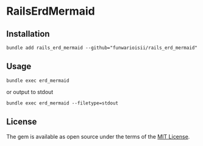 # RailsErdMermaid



## Installation

```shell
bundle add rails_erd_mermaid --github="funwarioisii/rails_erd_mermaid"
```

## Usage

```shell
bundle exec erd_mermaid
```

or output to stdout

```shell
bundle exec erd_mermaid --filetype=stdout
```

## License

The gem is available as open source under the terms of the [MIT License](https://opensource.org/licenses/MIT).
